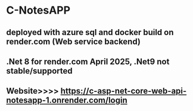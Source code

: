 # C-NotesAPP

## deployed with azure sql and docker build on render.com (Web service backend)
## .Net 8 for render.com April 2025, .Net9 not stable/supported
## Website>>>> https://c-asp-net-core-web-api-notesapp-1.onrender.com/login
